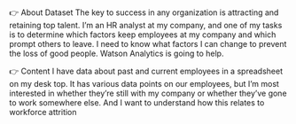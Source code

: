 👉 About Dataset
      The key to success in any organization is attracting and retaining top talent. I’m an HR analyst at my company, and one of my tasks is to determine which factors keep employees at my company and which prompt others to leave. 
I need to know what factors I can change to prevent the loss of good people. Watson Analytics is going to help.

👉 Content
I have data about past and current employees in a spreadsheet on my desk top. It has various data points on our employees, but I’m most interested in whether they’re still with my company or whether they’ve gone to work somewhere else. 
And I want to understand how this relates to workforce attrition
